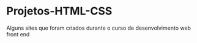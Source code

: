 # Projetos-HTML-CSS


Alguns sites que foram criados durante o curso de desenvolvimento web front end
